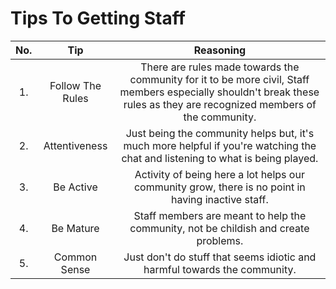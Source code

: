 Tips To Getting Staff
=====================

|No.|Tip|Reasoning|
|:-----------:|:-----------:|:-----------:|
|1.|Follow The Rules|There are rules made towards the community for it to be more civil, Staff members especially shouldn't break these rules as they are recognized members of the community.|
|2.|Attentiveness|Just being the community helps but, it's much more helpful if you're watching the chat and listening to what is being played.|
|3.|Be Active|Activity of being here a lot helps our community grow, there is no point in having inactive staff.|
|4.|Be Mature|Staff members are meant to help the community, not be childish and create problems.|
|5.|Common Sense|Just don't do stuff that seems idiotic and harmful towards the community.|
